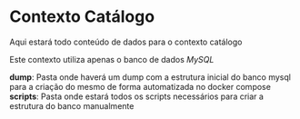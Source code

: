 # Contexto Catálogo

Aqui estará todo conteúdo de dados para o contexto catálogo

Este contexto utiliza apenas o banco de dados *MySQL*

**dump**: Pasta onde haverá um dump com a estrutura inicial do banco mysql para a criação do mesmo de forma automatizada no docker compose
**scripts**: Pasta onde estará todos os scripts necessários para criar a estrutura do banco manualmente
